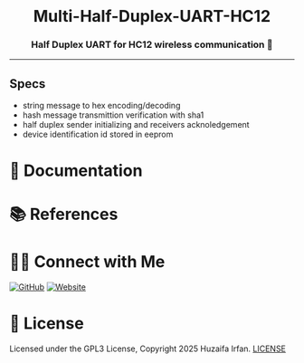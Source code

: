 <br />

<div align="center">
  <h1>Multi-Half-Duplex-UART-HC12</h1>
  <p><h3 align="center">Half Duplex UART for HC12 wireless communication 🚀</h3></p>
</div>


<hr>

## Specs
-  string message to hex encoding/decoding
-  hash message transmittion verification with sha1
-  half duplex sender initializing and receivers acknoledgement
-  device identification id stored in eeprom

# 📝 Documentation

# 📚 References


# 🤝🏻 Connect with Me

[![GitHub](https://img.shields.io/badge/Github-%23222.svg?style=for-the-badge&logo=github&logoColor=white)](https://github.com/HuzaifaIrfan/)
[![Website](https://img.shields.io/badge/Website-%23222.svg?style=for-the-badge&logo=google-chrome&logoColor==%234285F4)](https://www.huzaifairfan.com)

# 📜 License

Licensed under the GPL3 License, Copyright 2025 Huzaifa Irfan. [LICENSE](LICENSE)
